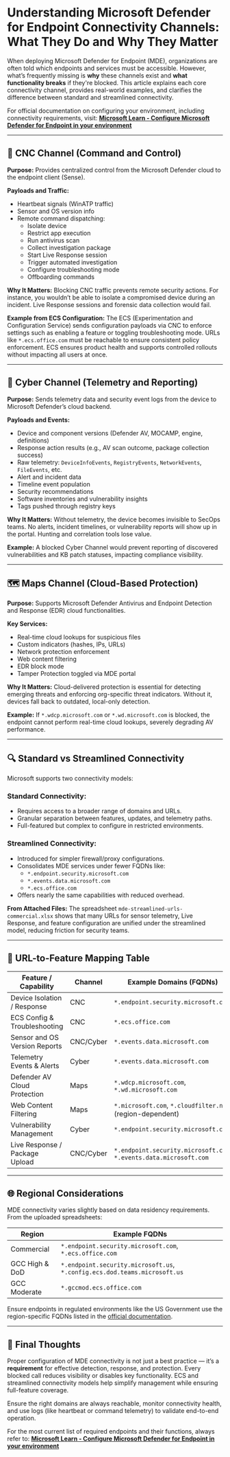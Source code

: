 # Understanding Microsoft Defender for Endpoint Connectivity Channels: What They Do and Why They Matter

When deploying Microsoft Defender for Endpoint (MDE), organizations are often told which endpoints and services must be accessible. However, what’s frequently missing is **why** these channels exist and **what functionality breaks** if they're blocked. This article explains each core connectivity channel, provides real-world examples, and clarifies the difference between standard and streamlined connectivity.

For official documentation on configuring your environment, including connectivity requirements, visit:
**[Microsoft Learn - Configure Microsoft Defender for Endpoint in your environment](https://learn.microsoft.com/en-us/defender-endpoint/configure-environment)**

---

## 🧐 CNC Channel (Command and Control)

**Purpose:** Provides centralized control from the Microsoft Defender cloud to the endpoint client (Sense).

**Payloads and Traffic:**
- Heartbeat signals (WinATP traffic)
- Sensor and OS version info
- Remote command dispatching:
  - Isolate device
  - Restrict app execution
  - Run antivirus scan
  - Collect investigation package
  - Start Live Response session
  - Trigger automated investigation
  - Configure troubleshooting mode
  - Offboarding commands

**Why It Matters:**
Blocking CNC traffic prevents remote security actions. For instance, you wouldn’t be able to isolate a compromised device during an incident. Live Response sessions and forensic data collection would fail.

**Example from ECS Configuration:** The ECS (Experimentation and Configuration Service) sends configuration payloads via CNC to enforce settings such as enabling a feature or toggling troubleshooting mode. URLs like `*.ecs.office.com` must be reachable to ensure consistent policy enforcement. ECS ensures product health and supports controlled rollouts without impacting all users at once.

---

## 📡 Cyber Channel (Telemetry and Reporting)

**Purpose:** Sends telemetry data and security event logs from the device to Microsoft Defender’s cloud backend.

**Payloads and Events:**
- Device and component versions (Defender AV, MOCAMP, engine, definitions)
- Response action results (e.g., AV scan outcome, package collection success)
- Raw telemetry: `DeviceInfoEvents`, `RegistryEvents`, `NetworkEvents`, `FileEvents`, etc.
- Alert and incident data
- Timeline event population
- Security recommendations
- Software inventories and vulnerability insights
- Tags pushed through registry keys

**Why It Matters:**
Without telemetry, the device becomes invisible to SecOps teams. No alerts, incident timelines, or vulnerability reports will show up in the portal. Hunting and correlation tools lose value.

**Example:** A blocked Cyber Channel would prevent reporting of discovered vulnerabilities and KB patch statuses, impacting compliance visibility.

---

## 🗺️ Maps Channel (Cloud-Based Protection)

**Purpose:** Supports Microsoft Defender Antivirus and Endpoint Detection and Response (EDR) cloud functionalities.

**Key Services:**
- Real-time cloud lookups for suspicious files
- Custom indicators (hashes, IPs, URLs)
- Network protection enforcement
- Web content filtering
- EDR block mode
- Tamper Protection toggled via MDE portal

**Why It Matters:**
Cloud-delivered protection is essential for detecting emerging threats and enforcing org-specific threat indicators. Without it, devices fall back to outdated, local-only detection.

**Example:** If `*.wdcp.microsoft.com` or `*.wd.microsoft.com` is blocked, the endpoint cannot perform real-time cloud lookups, severely degrading AV performance.

---

## 🔍 Standard vs Streamlined Connectivity

Microsoft supports two connectivity models:

### Standard Connectivity:
- Requires access to a broader range of domains and URLs.
- Granular separation between features, updates, and telemetry paths.
- Full-featured but complex to configure in restricted environments.

### Streamlined Connectivity:
- Introduced for simpler firewall/proxy configurations.
- Consolidates MDE services under fewer FQDNs like:
  - `*.endpoint.security.microsoft.com`
  - `*.events.data.microsoft.com`
  - `*.ecs.office.com`
- Offers nearly the same capabilities with reduced overhead.

**From Attached Files:** The spreadsheet `mde-streamlined-urls-commercial.xlsx` shows that many URLs for sensor telemetry, Live Response, and feature configuration are unified under the streamlined model, reducing friction for security teams.

---

## 📂 URL-to-Feature Mapping Table

| Feature / Capability            | Channel       | Example Domains (FQDNs)                           | Streamlined Available |
|-------------------------------|----------------|--------------------------------------------------|------------------------|
| Device Isolation / Response    | CNC            | `*.endpoint.security.microsoft.com`              | ✅                     |
| ECS Config & Troubleshooting   | CNC            | `*.ecs.office.com`                               | ✅                     |
| Sensor and OS Version Reports | CNC/Cyber      | `*.events.data.microsoft.com`                    | ✅                     |
| Telemetry Events & Alerts      | Cyber          | `*.events.data.microsoft.com`                    | ✅                     |
| Defender AV Cloud Protection   | Maps           | `*.wdcp.microsoft.com`, `*.wd.microsoft.com`     | ✅                     |
| Web Content Filtering          | Maps           | `*.microsoft.com`, `*.cloudfilter.net` (region-dependent) | ✅               |
| Vulnerability Management       | Cyber          | `*.endpoint.security.microsoft.com`              | ✅                     |
| Live Response / Package Upload | CNC/Cyber      | `*.endpoint.security.microsoft.com`, `*.events.data.microsoft.com` | ✅      |

---

## 🌐 Regional Considerations

MDE connectivity varies slightly based on data residency requirements. From the uploaded spreadsheets:

| Region            | Example FQDNs                                                       |
|------------------|---------------------------------------------------------------------|
| Commercial        | `*.endpoint.security.microsoft.com`, `*.ecs.office.com`            |
| GCC High & DoD    | `*.endpoint.security.microsoft.us`, `*.config.ecs.dod.teams.microsoft.us` |
| GCC Moderate      | `*.gccmod.ecs.office.com`                                           |

Ensure endpoints in regulated environments like the US Government use the region-specific FQDNs listed in the [official documentation](https://learn.microsoft.com/en-us/defender-endpoint/configure-environment).

---

## 🚧 Final Thoughts

Proper configuration of MDE connectivity is not just a best practice — it’s a **requirement** for effective detection, response, and protection. Every blocked call reduces visibility or disables key functionality. ECS and streamlined connectivity models help simplify management while ensuring full-feature coverage.

Ensure the right domains are always reachable, monitor connectivity health, and use logs (like heartbeat or command telemetry) to validate end-to-end operation.

For the most current list of required endpoints and their functions, always refer to:
**[Microsoft Learn - Configure Microsoft Defender for Endpoint in your environment](https://learn.microsoft.com/en-us/defender-endpoint/configure-environment)**


